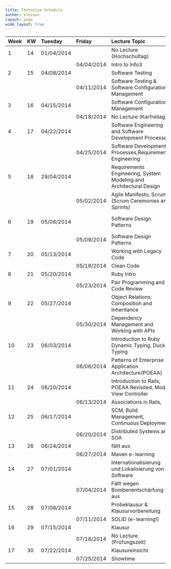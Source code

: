 ```yaml
---
title: Tentative Schedule
author: kleinen
layout: page
wide_layout: true
---
```

|Week   |KW     |Tuesday   |Friday    |Lecture Topic                                                        |Lab    |Group                             |
|:------|:------|:------   |:------   |:------                                                              |:------|:------                           |
|1      |14     |01/04/2014|          |No Lecture (Hochschultag)                                            |       |                                  |
|       |       |          |04/04/2014|Intro to Info3                                                       |       |                                  |
|2      |15     |04/08/2014|          |Software Testing                                                     |1      |1. Gruppe                         |
|       |       |          |04/11/2014|Software Testing & Software Configuration Management                 |       |                                  |
|3      |16     |04/15/2014|          |Software Configuration Management                                    |1      |2. Gruppe                         |
|       |       |          |04/18/2014|No Lecture (Karfreitag)                                              |       |                                  |
|4      |17     |04/22/2014|          |Software Engineering and Software Development Processes              |2      |1. Gruppe                         |
|       |       |          |04/25/2014|Software Development Processes,Requirements Engineering              |       |                                  |
|5      |18     |29/04/2014|          |Requirements Engineering, System Modeling and Architectural Design   |2      |2. Gruppe                         |
|       |       |          |05/02/2014|Agile Manifesto, Scrum (Scrum Ceremonies and Sprints)                |       |                                  |
|6      |19     |05/06/2014|          | Software Design Patterns                                            |3      |1. GruppeSoftware Design Patterns |
|       |       |          |05/09/2014|Software Design Patterns                                             |       |                                  |
|7      |20     |05/13/2014|          |Working with Legacy Code                                             |3      |2. Gruppe                         |
|       |       |          |05/16/2014|Clean Code                                                           |       |                                  |
|8      |21     |05/20/2014|          |Ruby Intro                                                           |4      |1. Gruppe                         |
|       |       |          |05/23/2014|Pair Programming and Code Review                                     |       |                                  |
|9      |22     |05/27/2014|          |Object Relations: Composition and Inheritance                        |4      |2. Gruppe                         |
|       |       |          |05/30/2014|Dependency Management and Working with APIs                          |       |                                  |
|10     |23     |06/03/2014|          |Introduction to Ruby Dynamic Typing, Duck Typing                     |5      |1. Gruppe                         |
|       |       |          |06/06/2014|Patterns of Enterprise Application Architecture(POEAA)               |       |                                  |
|11     |24     |06/10/2014|          |Introduction to Rails, POEAA Revisited, Model View Controller        |5      |2. Gruppe                         |
|       |       |          |06/13/2014|Associations in Rails,                                               |       |                                  |
|12     |25     |06/17/2014|          |SCM, Build Management, Continuous Deployment                         |6      |1. Gruppe                         |
|       |       |          |06/20/2014|Distributed Systems and SOA                                          |       |                                  |
|13     |26     |06/24/2014|          |f&auml;llt aus                                                       |6      |2. Gruppe                         |
|       |       |          |06/27/2014|Maven e-learning                                                     |       |                                  |
|14     |27     |07/01/2014|          |Internationalisierung und Lokalisierung von Software                 |7      |1. Gruppe                         |
|       |       |          |07/04/2014|F&auml;llt wegen Bombenentschärfung aus                              |       |                                  |
|15     |28     |07/08/2014|          |Probeklausur & Klausurvorbereitung                                   |7      |2. Gruppe                         |
|       |       |          |07/11/2014|SOLID (e-learning!)                                                  |       |                                  |
|16     |29     |07/15/2014|          |Klausur                                                              |       |                                  |
|       |       |          |07/18/2014|No Lecture (Prüfungszeit)                                            |       |                                  |
|17     |30     |07/22/2014|          |Klausureinsicht                                                      |       |                                  |
|       |       |          |07/25/2014|Showtime                                                             |       |                                  |




